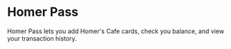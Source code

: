 # Homer Pass

Homer Pass lets you add Homer's Cafe cards, check you balance, and view your transaction history. 
